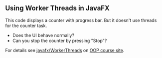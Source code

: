 ## Using Worker Threads in JavaFX

This code displays a counter with progress bar.
But it doesn't use threads for the counter task.

* Does the UI behave normally?
* Can you stop the counter by pressing "Stop"?

For details see [javafx/WorkerThreads](https://skeoop.github.io/javafx/WorkerThreads) on [OOP course site](https://skeoop.github.io/).
